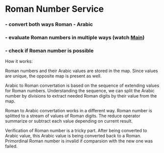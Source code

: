 # Roman Number Service
### - convert both ways Roman - Arabic
### - evaluate Roman numbers in multiple ways (watch [Main](https://github.com/noVibe/RomeNumberService/blob/main/src/Main.java))
### - check if Roman number is possible

How it works:

Roman numbers and their Arabic values are stored in the map. Since values are unique, the opposite map is present as well.

Arabic to Roman convertation is based on the sequence of extending values for Roman numbers.
Understanding the sequence, we can split the Arabic number by divisions to extract needed Roman digits by their value from the map.

Roman to Arabic convertation works in a different way. Roman number is splitted to a stream of values of Roman digits. The reduce operator summarize or subtract each value depending on current result.

Verification of Roman number is a tricky part. After being converted to Arabic value, this Arabic value is being converted back to a Roman. Primordinal Roman number is invalid if comparsion with the new one was failed.
